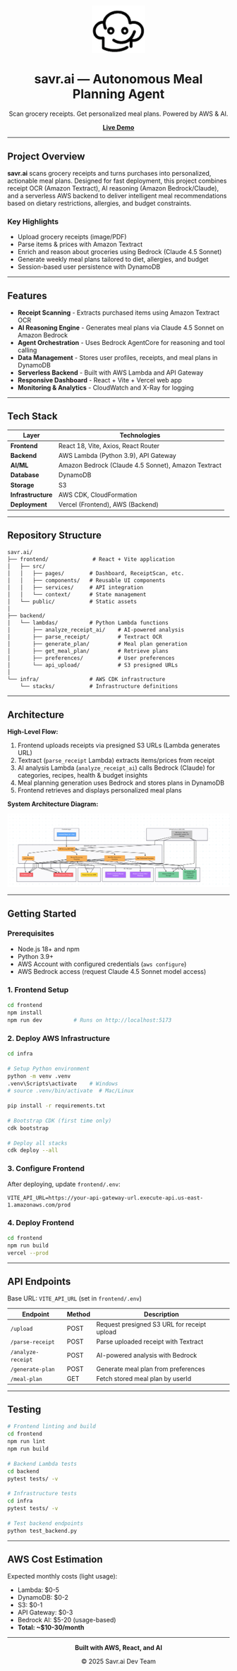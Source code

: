 <div align="center">
  <img src="frontend/public/savricon.png" alt="savr.ai" width="120"/>
  <h1>savr.ai — Autonomous Meal Planning Agent</h1>
  <p>Scan grocery receipts. Get personalized meal plans. Powered by AWS & AI.</p>
  
  **[Live Demo](https://savr-ai-one.vercel.app)** 
</div>

---

## Project Overview

**savr.ai** scans grocery receipts and turns purchases into personalized, actionable meal plans. Designed for fast deployment, this project combines receipt OCR (Amazon Textract), AI reasoning (Amazon Bedrock/Claude), and a serverless AWS backend to deliver intelligent meal recommendations based on dietary restrictions, allergies, and budget constraints.

### Key Highlights

- Upload grocery receipts (image/PDF)
- Parse items & prices with Amazon Textract
- Enrich and reason about groceries using Bedrock (Claude 4.5 Sonnet)
- Generate weekly meal plans tailored to diet, allergies, and budget
- Session-based user persistence with DynamoDB

---

## Features

- **Receipt Scanning** - Extracts purchased items using Amazon Textract OCR
- **AI Reasoning Engine** - Generates meal plans via Claude 4.5 Sonnet on Amazon Bedrock
- **Agent Orchestration** - Uses Bedrock AgentCore for reasoning and tool calling
- **Data Management** - Stores user profiles, receipts, and meal plans in DynamoDB
- **Serverless Backend** - Built with AWS Lambda and API Gateway
- **Responsive Dashboard** - React + Vite + Vercel web app
- **Monitoring & Analytics** - CloudWatch and X-Ray for logging

---

## Tech Stack

| Layer | Technologies |
|-------|-------------|
| **Frontend** | React 18, Vite, Axios, React Router |
| **Backend** | AWS Lambda (Python 3.9), API Gateway |
| **AI/ML** | Amazon Bedrock (Claude 4.5 Sonnet), Amazon Textract |
| **Database** | DynamoDB |
| **Storage** | S3 |
| **Infrastructure** | AWS CDK, CloudFormation |
| **Deployment** | Vercel (Frontend), AWS (Backend) |

---

## Repository Structure

```
savr.ai/
├── frontend/              # React + Vite application
│   ├── src/
│   │   ├── pages/        # Dashboard, ReceiptScan, etc.
│   │   ├── components/   # Reusable UI components
│   │   ├── services/     # API integration
│   │   └── context/      # State management
│   └── public/           # Static assets
│
├── backend/
│   └── lambdas/          # Python Lambda functions
│       ├── analyze_receipt_ai/    # AI-powered analysis
│       ├── parse_receipt/         # Textract OCR
│       ├── generate_plan/         # Meal plan generation
│       ├── get_meal_plan/         # Retrieve plans
│       ├── preferences/           # User preferences
│       └── api_upload/            # S3 presigned URLs
│
└── infra/                # AWS CDK infrastructure
    └── stacks/           # Infrastructure definitions
```

---

## Architecture

**High-Level Flow:**

1. Frontend uploads receipts via presigned S3 URLs (Lambda generates URL)
2. Textract (`parse_receipt` Lambda) extracts items/prices from receipt
3. AI analysis Lambda (`analyze_receipt_ai`) calls Bedrock (Claude) for categories, recipes, health & budget insights
4. Meal planning generation uses Bedrock and stores plans in DynamoDB
5. Frontend retrieves and displays personalized meal plans

**System Architecture Diagram:**

![System Architecture](frontend/public/systemarchitectfinal.png)

---

## Getting Started

### Prerequisites

- Node.js 18+ and npm
- Python 3.9+
- AWS Account with configured credentials (`aws configure`)
- AWS Bedrock access (request Claude 4.5 Sonnet model access)

### 1. Frontend Setup

```bash
cd frontend
npm install
npm run dev          # Runs on http://localhost:5173
```

### 2. Deploy AWS Infrastructure

```bash
cd infra

# Setup Python environment
python -m venv .venv
.venv\Scripts\activate    # Windows
# source .venv/bin/activate  # Mac/Linux

pip install -r requirements.txt

# Bootstrap CDK (first time only)
cdk bootstrap

# Deploy all stacks
cdk deploy --all
```

### 3. Configure Frontend

After deploying, update `frontend/.env`:
```env
VITE_API_URL=https://your-api-gateway-url.execute-api.us-east-1.amazonaws.com/prod
```

### 4. Deploy Frontend

```bash
cd frontend
npm run build
vercel --prod
```

---

## API Endpoints

Base URL: `VITE_API_URL` (set in `frontend/.env`)

| Endpoint | Method | Description |
|----------|--------|-------------|
| `/upload` | POST | Request presigned S3 URL for receipt upload |
| `/parse-receipt` | POST | Parse uploaded receipt with Textract |
| `/analyze-receipt` | POST | AI-powered analysis with Bedrock |
| `/generate-plan` | POST | Generate meal plan from preferences |
| `/meal-plan` | GET | Fetch stored meal plan by userId |

---

## Testing

```bash
# Frontend linting and build
cd frontend
npm run lint
npm run build

# Backend Lambda tests
cd backend
pytest tests/ -v

# Infrastructure tests
cd infra
pytest tests/ -v

# Test backend endpoints
python test_backend.py
```

---

## AWS Cost Estimation

Expected monthly costs (light usage):
- Lambda: $0-5
- DynamoDB: $0-2
- S3: $0-1
- API Gateway: $0-3
- Bedrock AI: $5-20 (usage-based)
- **Total: ~$10-30/month**

---

<div align="center">
  <p><strong>Built with AWS, React, and AI</strong></p>
  <p>© 2025 Savr.ai Dev Team</p>
</div>
